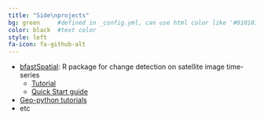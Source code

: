 ```yaml
---
title: "Side\nprojects"
bg: green     #defined in _config.yml, can use html color like '#010101'
color: black  #text color
style: left
fa-icon: fa-github-alt
---
```


* [bfastSpatial](https://github.com/dutri001/bfastSpatial): R package for change detection on satellite image time-series
	* [Tutorial](https://dutri001.github.io/bfastSpatial)
	* [Quick Start guide](http://dutri001.github.io/bfastSpatial/quickStart)
* [Geo-python tutorials](https::/dutri001.github.io/pyLandsat)
* etc